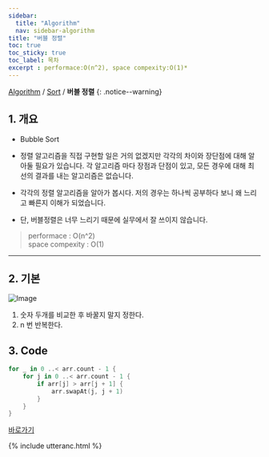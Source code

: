 ```yaml
---
sidebar:
  title: "Algorithm"
  nav: sidebar-algorithm
title: "버블 정렬"
toc: true
toc_sticky: true
toc_label: 목차
excerpt : performace:O(n^2), space compexity:O(1)*
---
```

[Algorithm](/algorithm/) / [Sort](/algorithm/sort/) / **버블 정렬**
{: .notice--warning}

## 1. 개요
- Bubble Sort
- 정렬 알고리즘을 직접 구현할 일은 거의 없겠지만 각각의 차이와 장단점에 대해 알아둘 필요가 있습니다. 각 알고리즘 마다 장점과 단점이 있고, 모든 경우에 대해 최선의 결과를 내는 알고리즘은 없습니다. 



- 각각의 정렬 알고리즘을 알아가 봅시다. 저의 경우는 하나씩 공부하다 보니 왜 느리고 빠른지 이해가 되었습니다.
- 단, 버블정렬은 너무 느리기 때문에 실무에서 잘 쓰이지 않습니다.

>performace : O(n^2)<br />
space compexity : O(1)

---

## 2. 기본 
![Image](https://ww.namu.la/s/ee412a864c3bdcb6cf7077f8ef87e01d4353cf53e66d2a5f6b7def49d257d569a46c810b1b36b9924a495a697c60777bb82d25459c2cbb65e4a700c25351af9b6b0f6992d10dcc4becb2a97990c07ee70111bbfc4497c61df88947201933f10d)
1. 숫자 두개를 비교한 후 바꿀지 말지 정한다.
2. n 번 반복한다.

## 3. Code
```swift
for _ in 0 ..< arr.count - 1 {
    for j in 0 ..< arr.count - 1 {
        if arr[j] > arr[j + 1] {
            arr.swapAt(j, j + 1)
        }
    }
}
```

[바로가기](https://github.com/swift-man/swift/blob/master/Sort/BubbleSort.playground/Contents.swift)

{% include utteranc.html %}
